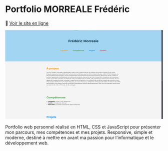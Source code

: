 # Portfolio MORREALE Frédéric

🔗 [Voir le site en ligne](https://phoneassist57-blip.github.io/mon-portfolio-/)

![Aperçu du site](aperçu.png)

Portfolio web personnel réalisé en HTML, CSS et JavaScript pour présenter mon parcours, mes compétences et mes projets. Responsive, simple et moderne, destiné à mettre en avant ma passion pour l’informatique et le développement web.
